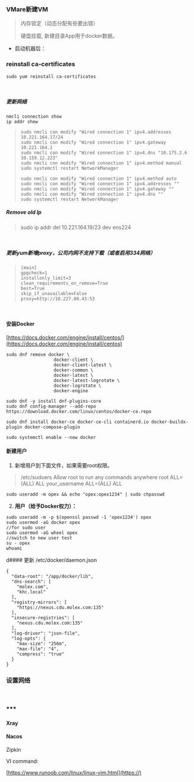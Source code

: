 ### VMare新建VM

> 内存锁定（动态分配有些要出错）
> 
> 硬盘挂载, 新建目录App用于docker数据。

- 启动机器后：

### reinstall ca-certificates

```
sudo yum reinstall ca-certificates
```

<br/>

##### 更新网络

```
nmcli connection show
ip addr show
```

> ```
> sudo nmcli con modify "Wired connection 1" ipv4.addresses 10.221.164.17/24
> sudo nmcli con modify "Wired connection 1" ipv4.gateway 10.221.164.1
> sudo nmcli con modify "Wired connection 1" ipv4.dns "10.175.2.6 10.159.12.223"
> sudo nmcli con modify "Wired connection 1" ipv4.method manual
> sudo systemctl restart NetworkManager
> ```
> 
> ```
> sudo nmcli con modify "Wired connection 1" ipv4.method auto
> sudo nmcli con modify "Wired connection 1" ipv4.addresses ""
> sudo nmcli con modify "Wired connection 1" ipv4.gateway ""
> sudo nmcli con modify "Wired connection 1" ipv4.dns ""
> sudo systemctl restart NetworkManager
> ```

##### Remove old Ip

> sudo ip addr del 10.221.164.19/23 dev ens224

<br/>

##### 更新yum新增proxy，公司内网不支持下载（或者启用334网络）

> ```
> [main]
> gpgcheck=1
> installonly_limit=3
> clean_requirements_on_remove=True
> best=True
> skip_if_unavailable=False
> proxy=http://10.227.80.43:53
> 
> ```

<br/>

#### 安装Docker

[https://docs.docker.com/engine/install/centos/](https://docs.docker.com/engine/install/centos)

```
sudo dnf remove docker \
                  docker-client \
                  docker-client-latest \
                  docker-common \
                  docker-latest \
                  docker-latest-logrotate \
                  docker-logrotate \
                  docker-engine
```

```
sudo dnf -y install dnf-plugins-core
sudo dnf config-manager --add-repo https://download.docker.com/linux/centos/docker-ce.repo
```

```
sudo dnf install docker-ce docker-ce-cli containerd.io docker-buildx-plugin docker-compose-plugin
```

```
sudo systemctl enable --now docker
```

#### 新建用户

1. 新增用户到下面文件，如果需要root权限。

> /etc/sudoers
Allow root to run any commands anywhere
root    ALL=(ALL)       ALL
your_username    ALL=(ALL)       ALL

```
sudo useradd -m opex && echo "opex:opex1234" | sudo chpasswd
```

2. **用户（给予Docker权力）：**

```
sudo useradd -m -p $(openssl passwd -1 'opex1234') opex
sudo usermod -aG docker opex
//for sudo user
sudo usermod -aG wheel opex
//switch to new user test
su - opex
whoami
```

d#### 更新 /etc/docker/daemon.json

```
{
  "data-root": "/app/docker/lib",
  "dns-search": [
    "molex.com",
    "khc.local"
  ],
  "registry-mirrors": [
    "https://nexus.cdu.molex.com:135"
  ],
  "insecure-registries": [
    "nexus.cdu.molex.com:135"
  ],
  "log-driver": "json-file",
  "log-opts": {
    "max-size": "256m",
    "max-file": "4",
    "compress": "true"
  }
}

```

### 设置网络

<br/>

### ***

#### Xray

#### Nacos

Zipkin

VI command:

[https://www.runoob.com/linux/linux-vim.html](https://)
